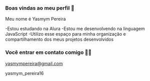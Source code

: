 ### Boas vindas ao meu perfil 💜

Meu nome é Yasmym Pereira

-Estou estudando na Alura
-Estou me desenvolvendo na linguagem JavaScript
-Utilizo esse espaço para minha organização e compartilhamento dos meus projetos desenvolvidos

### Você entrar em contato comigo 👎🏼

yasmympereira@gmail.com

yasmym_pereira16


